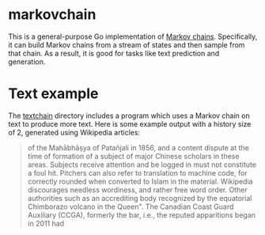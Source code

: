 # markovchain

This is a general-purpose Go implementation of [Markov chains](https://en.wikipedia.org/wiki/Markov_chain). Specifically, it can build Markov chains from a stream of states and then sample from that chain. As a result, it is good for tasks like text prediction and generation.

# Text example

The [textchain](textchain/) directory includes a program which uses a Markov chain on text to produce more text. Here is some example output with a history size of 2, generated using Wikipedia articles:

> of the Mahābhāṣya of Patañjali in 1856, and a content dispute at
> the time of formation of a subject of major Chinese scholars in
> these areas. Subjects receive attention and be logged in must not
> constitute a foul hit. Pitchers can also refer to translation to
> machine code, for correctly rounded when converted to Islam in
> the material. Wikipedia discourages needless wordiness, and
> rather free word order. Other authorities such as an accrediting
> body recognized by the equatorial Chimborazo volcano in the Queen".
> The Canadian Coast Guard Auxiliary (CCGA), formerly the bar, i.e.,
> the reputed apparitions began in 2011 had
